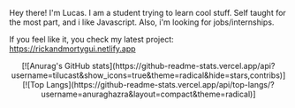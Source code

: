 Hey there! I'm Lucas. I am a student trying to learn cool stuff. Self taught for the most part, and i like Javascript. Also, i'm looking for jobs/internships.

If you feel like it, you check my latest project: https://rickandmortygui.netlify.app

<p align="center">
[![Anurag's GitHub stats](https://github-readme-stats.vercel.app/api?username=tilucast&show_icons=true&theme=radical&hide=stars,contribs)] [![Top Langs](https://github-readme-stats.vercel.app/api/top-langs/?username=anuraghazra&layout=compact&theme=radical)]
</p>